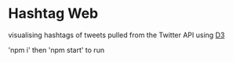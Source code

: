 # Hashtag Web

visualising hashtags of tweets pulled from the Twitter API using [D3](https://d3js.org)

'npm i' then 'npm start' to run
